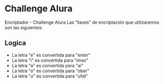 # Challenge Alura
Encriptador - Challenge Alura
Las "llaves" de encriptación que utilizaremos son las siguientes:

## Logica
* La letra "e" es convertida para "enter"
* La letra "i" es convertida para "imes"
* La letra "a" es convertida para "ai"
* La letra "o" es convertida para "ober"
* La letra "u" es convertida para "ufat"

